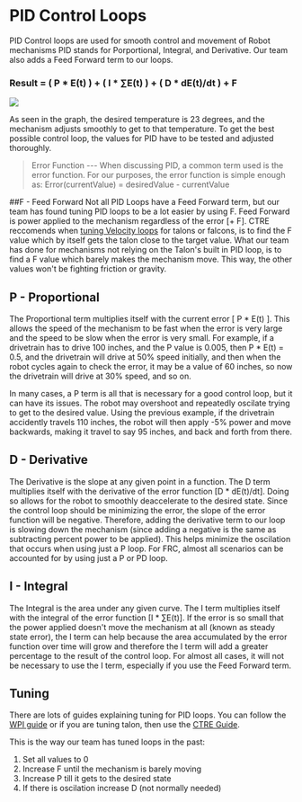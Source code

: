 # PID Control Loops

PID Control loops are used for smooth control and movement of Robot mechanisms PID stands for Porportional, Integral, and Derivative. Our team also adds a Feed Forward term to our loops. 

### Result = ( P * E(t) ) + ( I * ∑E(t) ) + ( D * dE(t)/dt ) + F
![](/Users/Arnav/PROJECTS/2020-Dr-Teeth/docs/PIDExample.png)

As seen in the graph, the desired temperature is 23 degrees, and the mechanism adjusts smoothly to get to that temperature. To get the best possible control loop, the values for PID have to be tested and adjusted thoroughly.

> Error Function  --- When discussing PID, a common term used is the error function. For our purposes, the error function is simple enough as: Error(currentValue) =  desiredValue - currentValue


##F - Feed Forward
Not all PID Loops have a Feed Forward term, but our team has found tuning PID loops to be a lot easier by using F. Feed Forward is power applied to the mechanism regardless of the error [+ F]. CTRE reccomends when [tuning Velocity loops](https://phoenix-documentation.readthedocs.io/en/latest/ch16_ClosedLoop.html#velocity-closed-loop-control-mode) for talons or falcons, is to find the F value which by itself gets the talon close to the target value. What our team has done for mechanisms not relying on the Talon's built in PID loop, is to find a F value which barely makes the mechanism move. This way, the other values won't be fighting friction or gravity. 

## P - Proportional 

The Proportional term multiplies itself with the current error [ P * E(t) ]. This allows the speed of the mechanism to be fast when the error is very large and the speed to be slow when the error is very small. For example, if a drivetrain has to drive 100 inches, and the P value is 0.005, then P * E(t) = 0.5, and the drivetrain will drive at 50% speed initially, and then when the robot cycles again to check the error, it may be a value of 60 inches, so now the drivetrain will drive at 30% speed, and so on.

In many cases, a P term is all that is necessary for a good control loop, but it can have its issues. The robot may overshoot and repeatedly oscilate trying to get to the desired value. Using the previous example, if the drivetrain accidently travels 110 inches, the robot will then apply -5% power and move backwards, making it travel to say 95 inches, and back and forth from there. 

## D - Derivative

The Derivative is the slope at any given point in a function. The D term multiplies itself with the derivative of the error function [D * dE(t)/dt]. Doing so allows for the robot to smoothly deaccelerate to the desired state. Since the control loop should be minimizing the error, the slope of the error function will be negative. Therefore, adding the derivative term to our loop is slowing down the mechanism (since adding a negative is the same as subtracting percent power to be applied). This helps minimize the oscilation that occurs when using just a P loop. For FRC, almost all scenarios can be accounted for by using just a P or PD loop. 


## I - Integral 

The Integral is the area under any given curve. The I term multiplies itself with the integral of the error function [I * ∑E(t)]. If the error is so small that the power applied doesn't move the mechanism at all (known as steady state error), the I term can help because the area accumulated by the error function over time will grow and therefore the I term will add a greater percentage to the result of the control loop. For almost all cases, it will not be necessary to use the I term, especially if you use the Feed Forward term. 


## Tuning
There are lots of guides explaining tuning for PID loops. You can follow the [WPI guide](https://docs.wpilib.org/en/latest/docs/software/advanced-control/introduction/tuning-pid-controller.html) or if you are tuning talon, then use the [CTRE Guide](https://phoenix-documentation.readthedocs.io/en/latest/ch16_ClosedLoop.html#velocity-closed-loop-control-mode). 

This is the way our team has tuned loops in the past:

1. Set all values to 0
2. Increase F until the mechanism is barely moving
3. Increase P till it gets to the desired state
4. If there is oscilation increase D (not normally needed)
